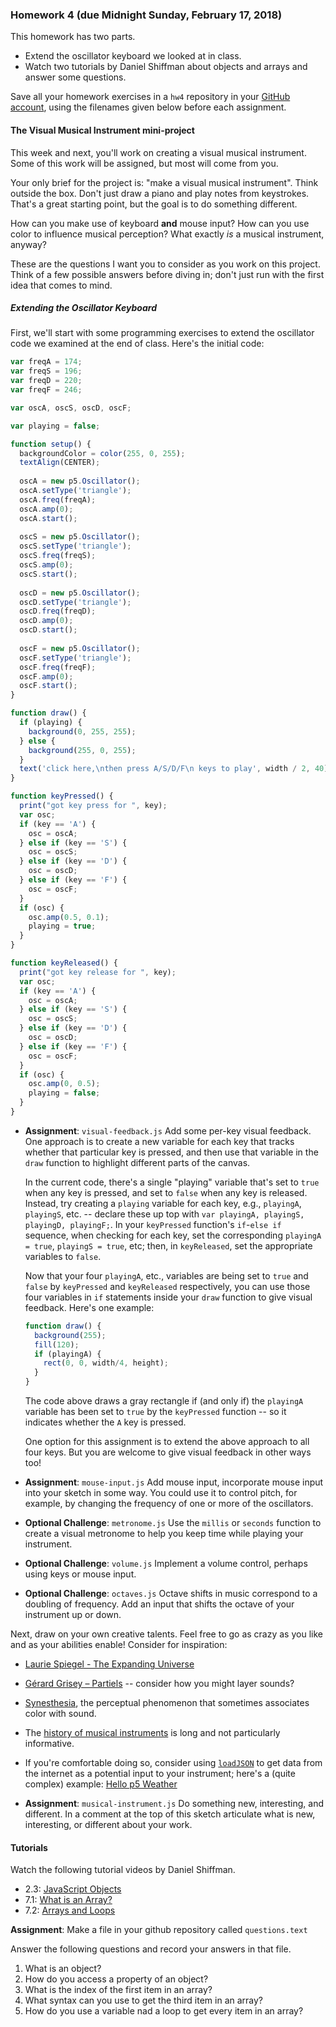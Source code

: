 ### Homework 4 (due Midnight Sunday, February 17, 2018)

This homework has two parts.
* Extend the oscillator keyboard we looked at in class. 
* Watch two tutorials by Daniel Shiffman about objects and arrays and answer some questions.

Save all your homework exercises in a `hw4` repository in your [GitHub account](http://github.com/zamfi/github-guide), using the filenames given below before each assignment.

#### The Visual Musical Instrument mini-project

This week and next, you'll work on creating a visual musical instrument. Some of this work will be assigned, but most will come from you. 

Your only brief for the project is: "make a visual musical instrument". Think outside the box. Don't just draw a piano and play notes from keystrokes. That's a great starting point, but the goal is to do something different. 

How can you make use of keyboard **and** mouse input? How can you use color to influence musical perception? What exactly *is* a musical instrument, anyway? 

These are the questions I want you to consider as you work on this project. Think of a few possible answers before diving in; don't just run with the first idea that comes to mind.

##### Extending the Oscillator Keyboard

First, we'll start with some programming exercises to extend the oscillator code we examined at the end of class. Here's the initial code:

```javascript
var freqA = 174;
var freqS = 196;
var freqD = 220;
var freqF = 246;

var oscA, oscS, oscD, oscF;

var playing = false;

function setup() {
  backgroundColor = color(255, 0, 255);
  textAlign(CENTER);
  
  oscA = new p5.Oscillator();
  oscA.setType('triangle');
  oscA.freq(freqA);
  oscA.amp(0);
  oscA.start();
  
  oscS = new p5.Oscillator();
  oscS.setType('triangle');
  oscS.freq(freqS);
  oscS.amp(0);
  oscS.start();
  
  oscD = new p5.Oscillator();
  oscD.setType('triangle');
  oscD.freq(freqD);
  oscD.amp(0);
  oscD.start();
  
  oscF = new p5.Oscillator();
  oscF.setType('triangle');
  oscF.freq(freqF);
  oscF.amp(0);
  oscF.start();
}

function draw() {
  if (playing) {
    background(0, 255, 255);
  } else {
    background(255, 0, 255);
  }
  text('click here,\nthen press A/S/D/F\n keys to play', width / 2, 40);
}

function keyPressed() {
  print("got key press for ", key);
  var osc;
  if (key == 'A') {
    osc = oscA;
  } else if (key == 'S') {
    osc = oscS;
  } else if (key == 'D') {
    osc = oscD;
  } else if (key == 'F') {
    osc = oscF;
  }
  if (osc) {
    osc.amp(0.5, 0.1);
    playing = true;
  }
}

function keyReleased() {
  print("got key release for ", key);
  var osc;
  if (key == 'A') {
    osc = oscA;
  } else if (key == 'S') {
    osc = oscS;
  } else if (key == 'D') {
    osc = oscD;
  } else if (key == 'F') {
    osc = oscF;
  }
  if (osc) {
    osc.amp(0, 0.5);
    playing = false;
  }
}
```

-  **Assignment**: `visual-feedback.js` Add some per-key visual feedback. One approach is to create a new variable for each key that tracks whether that particular key is pressed, and then use that variable in the `draw` function to highlight different parts of the canvas.
   
   In the current code, there's a single "playing" variable that's set to `true` when any key is pressed, and set to `false` when any key is released. Instead, try creating a `playing` variable for each key, e.g., `playingA`, `playingS`, etc. -- declare these up top with `var playingA, playingS, playingD, playingF;`. In your `keyPressed` function's `if`-`else if` sequence, when checking for each key, set the corresponding `playingA = true`, `playingS = true`, etc; then, in `keyReleased`, set the appropriate variables to `false`.
   
   Now that your four `playingA`, etc., variables are being set to `true` and `false` by `keyPressed` and `keyReleased` respectively, you can use those four variables in `if` statements inside your `draw` function to give visual feedback. Here's one example:
   
   ```javascript
   function draw() {
     background(255);
     fill(120);
     if (playingA) {
       rect(0, 0, width/4, height);
     }
   }
   ```
   
   The code above draws a gray rectangle if (and only if) the `playingA` variable has been set to `true` by the `keyPressed` function -- so it indicates whether the `A` key is pressed.
   
   One option for this assignment is to extend the above approach to all four keys. But you are welcome to give visual feedback in other ways too!

-  **Assignment**: `mouse-input.js` Add mouse input, incorporate mouse input into your sketch in some way. You could use it to control pitch, for example, by changing the frequency of one or more of the oscillators.

-  **Optional Challenge**: `metronome.js` Use the `millis` or `seconds` function to create a visual metronome to help you keep time while playing your instrument.

-  **Optional Challenge**: `volume.js` Implement a volume control, perhaps using keys or mouse input.

-  **Optional Challenge**: `octaves.js` Octave shifts in music correspond to a doubling of frequency. Add an input that shifts the octave of your instrument up or down.

Next, draw on your own creative talents. Feel free to go as crazy as you like and as your abilities enable! Consider for inspiration: 

-  [Laurie Spiegel - The Expanding Universe](https://www.youtube.com/watch?v=KD8hkveKmYQ)
-  [Gérard Grisey ‎– Partiels](https://www.youtube.com/watch?v=X6S7W8BkKmw) -- consider how you might layer sounds?
-  [Synesthesia](https://en.wikipedia.org/wiki/Synesthesia), the perceptual phenomenon that sometimes associates color with sound.
-  The [history of musical instruments](https://en.wikipedia.org/wiki/Musical_instrument#History) is long and not particularly informative.
-  If you're comfortable doing so, consider using [`loadJSON`](https://p5js.org/reference/#/p5/loadJSON) to get data from the internet as a potential input to your instrument; here's a (quite complex) example: [Hello p5 Weather](https://p5js.org/examples/hello-p5-weather.html)

-  **Assignment**: `musical-instrument.js` Do something new, interesting, and different. In a comment at the top of this sketch articulate what is new, interesting, or different about your work.


#### Tutorials 

Watch the following tutorial videos by Daniel Shiffman.
- 2.3: [JavaScript Objects](https://www.youtube.com/watch?v=-e5h4IGKZRY&list=PLRqwX-V7Uu6Zy51Q-x9tMWIv9cueOFTFA&index=8)
- 7.1: [What is an Array?](https://www.youtube.com/watch?v=VIQoUghHSxU&index=23&list=PLRqwX-V7Uu6Zy51Q-x9tMWIv9cueOFTFA)
- 7.2: [Arrays and Loops](https://www.youtube.com/watch?v=RXWO3mFuW-I&list=PLRqwX-V7Uu6Zy51Q-x9tMWIv9cueOFTFA&index=24)


**Assignment**:  Make a file in your github repository called `questions.text` 

Answer the following questions and record your answers in that file.

1. What is an object?
2. How do you access a property of an object?
3. What is the index of the first item in an array?
4. What syntax can you use to get the third item in an array?
5. How do you use a variable nad a loop to get every item in an array?
